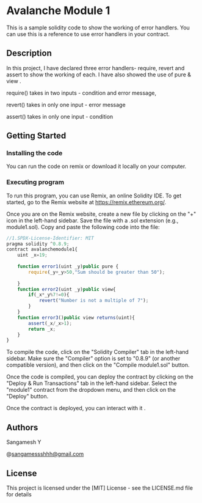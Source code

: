 # Avalanche Module 1

This is a sample solidity code to show the working of error handlers. You can use this is a reference to use error handlers in your contract.
## Description

In this project, I have declared three error handlers- require, revert and assert to show the working of each. I have also showed the use of pure & view . 

require() takes in two inputs - condition and error message, 

revert() takes in only one input - error message

assert() takes in only one input - condition

## Getting Started

### Installing the code

You can run the code on remix or download it locally on your computer.

### Executing program

To run this program, you can use Remix, an online Solidity IDE. To get started, go to the Remix website at https://remix.ethereum.org/.

Once you are on the Remix website, create a new file by clicking on the "+" icon in the left-hand sidebar. Save the file with a .sol extension (e.g., module1.sol). Copy and paste the following code into the file:

```javascript
//1.SPDX-License-Identifier: MIT
pragma solidity ^0.8.9;
contract avalanchemodule1{
    uint _x=19;
    
    function error1(uint _y)public pure {
        require(_y+_y>50,"Sum should be greater than 50");
        
    }
    function error2(uint _y)public view{
        if(_x*_y%7!=0){
            revert("Number is not a multiple of 7");
        }
    }
    function error3()public view returns(uint){
        assert(_x/_x>1);
        return _x;
    }
}

```

To compile the code, click on the "Solidity Compiler" tab in the left-hand sidebar. Make sure the "Compiler" option is set to "0.8.9" (or another compatible version), and then click on the "Compile module1.sol" button.

Once the code is compiled, you can deploy the contract by clicking on the "Deploy & Run Transactions" tab in the left-hand sidebar. Select the "module1" contract from the dropdown menu, and then click on the "Deploy" button.

Once the contract is deployed, you can interact with it .
## Authors

Sangamesh Y

@sangamessshhh@gmail.com

## License

This project is licensed under the [MIT] License - see the LICENSE.md file for details
